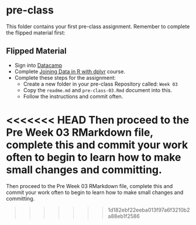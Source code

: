# pre-class


This folder contains your first pre-class assignment. Remember to complete the flipped material first:


## Flipped Material 

- Sign into [Datacamp](https://www.datacamp.com/)
- Complete [Joining Data in R with dplyr](https://www.datacamp.com/courses/joining-data-in-r-with-dplyr) course. 
- Complete these steps for the assignment:
    - Create a new folder in your pre-class Repository called: `Week 03`
    - Copy the `readme.md` and `pre-class-03.Rmd` document into this.
    - Follow the instructions and commit often. 



<<<<<<< HEAD
Then proceed to the Pre Week 03 RMarkdown file, complete this and commit your work often to begin to learn how to make small changes and committing. 
=======
Then proceed to the Pre Week 03 RMarkdown file, complete this and commit your work often to begin to learn how to make small changes and committing. 
>>>>>>> 1d182ebf22eeba013f97a6f3210b2a88eb1f2586
